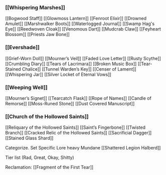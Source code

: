 ### [[Whispering Marshes]]
[[Bogwood Staff]]
[[Glowmoss Lantern]]
[[Fenroot Elixir]]
[[Drowned Amulet]]
[[Marshwalker Boots]]
[[Waterlogged Journal]]
[[Swamp Hag's Eye]]
[[Reedwoven Cloak]]
[[Venomous Dart]]
[[Mudcrab Claw]]
[[Feyheart Blossom]]
[[Priests Jaw Bone]]

### [[Evershade]]
[[Grief-Worn Doll]]
[[Mourner’s Veil]]
[[Faded Love Letter]]
[[Rusty Scythe]]
[[Crumbling Diary]]
[[Tears of Lacrimara]]
[[Broken Music Box]]
[[Tear-Stained Chalice]]
[[Tunnel Warden’s Key]]
[[Censer of Lament]]
[[Whispering Jar]]
[[Silver Locket of Eternal Vows]]

### [[Weeping Well]]
[[Mourner’s Signet]]
[[Tearcatch Flask]]
[[Rope of Names]]
[[Candle of Remorse]]
[[Moss-Runed Stone]]
[[Dust Covered Manuscript]]

### [[Church of the Hollowed Saints]]
[[Reliquary of the Hollowed Saints]]
[[Saint’s Fingerbone]]
[[Twisted Branch]]
[[Cracked Relic of the Hollowed Saints]]
[[Sacrificial Dagger]]
[[Stained Glass Shard]]

Categorize.
Set Specific
Lore heavy
Mundane
[[Shattered Legion Halberd]]

Tier list (Rad, Great, Okay, Shitty)

Reclamation:
[[Fragment of the First Tear]]




